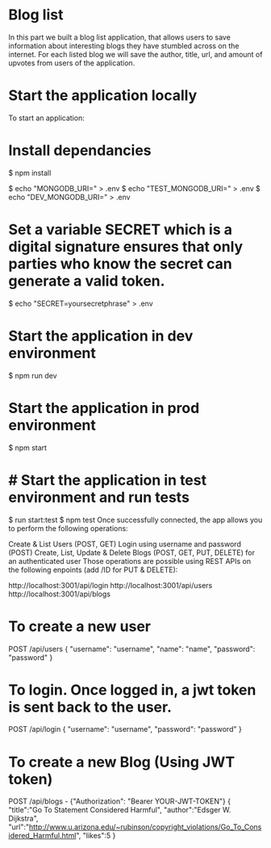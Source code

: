 # Blog list
In this part we built a blog list application, that allows users to save information about interesting blogs they have stumbled across on the internet. For each listed blog we will save the author, title, url, and amount of upvotes from users of the application.

# Start the application locally
To start an application:

# Install dependancies
$ npm install

<!--  create a .env file and put there the MONGODB_URI for connecting to your mongodb database -->
$ echo "MONGODB_URI=<YOUR-MONGODB-URI>" > .env
$ echo "TEST_MONGODB_URI=<YOUR-TEST-MONGODB-URI>" > .env
$ echo "DEV_MONGODB_URI=<YOUR-DEV-MONGODB-URI>" > .env

# Set a variable SECRET which is a digital signature ensures that only parties who know the secret can generate a valid token.
$ echo "SECRET=yoursecretphrase" > .env

# Start the application in dev environment
$ npm run dev

# Start the application in prod environment
$ npm start

# # Start the application in test environment and run tests
$ run start:test
$ npm test
Once successfully connected, the app allows you to perform the following operations:

Create & List Users (POST, GET)
Login using username and password (POST)
Create, List, Update & Delete Blogs (POST, GET, PUT, DELETE) for an authenticated user
Those operations are possible using REST APIs on the following enpoints (add /ID for PUT & DELETE):

http://localhost:3001/api/login
http://localhost:3001/api/users
http://localhost:3001/api/blogs
# To create a new user
POST /api/users
{
    "username": "username",
    "name": "name",
    "password": "password"
}
# To login. Once logged in, a jwt token is sent back to the user.
POST /api/login
{
    "username": "username",
    "password": "password"
}
# To create a new Blog (Using JWT token)
POST /api/blogs - {"Authorization": "Bearer YOUR-JWT-TOKEN"}
{
    "title":"Go To Statement Considered Harmful",
    "author":"Edsger W. Dijkstra",
    "url":"http://www.u.arizona.edu/~rubinson/copyright_violations/Go_To_Considered_Harmful.html",
    "likes":5
}